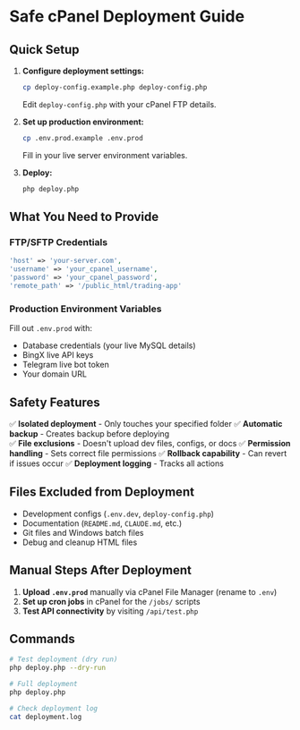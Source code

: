 # Safe cPanel Deployment Guide

## Quick Setup

1. **Configure deployment settings:**
   ```bash
   cp deploy-config.example.php deploy-config.php
   ```
   Edit `deploy-config.php` with your cPanel FTP details.

2. **Set up production environment:**
   ```bash
   cp .env.prod.example .env.prod
   ```
   Fill in your live server environment variables.

3. **Deploy:**
   ```bash
   php deploy.php
   ```

## What You Need to Provide

### FTP/SFTP Credentials
```php
'host' => 'your-server.com',
'username' => 'your_cpanel_username', 
'password' => 'your_cpanel_password',
'remote_path' => '/public_html/trading-app'
```

### Production Environment Variables
Fill out `.env.prod` with:
- Database credentials (your live MySQL details)
- BingX live API keys
- Telegram live bot token
- Your domain URL

## Safety Features

✅ **Isolated deployment** - Only touches your specified folder
✅ **Automatic backup** - Creates backup before deploying  
✅ **File exclusions** - Doesn't upload dev files, configs, or docs
✅ **Permission handling** - Sets correct file permissions
✅ **Rollback capability** - Can revert if issues occur
✅ **Deployment logging** - Tracks all actions

## Files Excluded from Deployment

- Development configs (`.env.dev`, `deploy-config.php`)
- Documentation (`README.md`, `CLAUDE.md`, etc.)
- Git files and Windows batch files
- Debug and cleanup HTML files

## Manual Steps After Deployment

1. **Upload `.env.prod`** manually via cPanel File Manager (rename to `.env`)
2. **Set up cron jobs** in cPanel for the `/jobs/` scripts
3. **Test API connectivity** by visiting `/api/test.php`

## Commands

```bash
# Test deployment (dry run)
php deploy.php --dry-run

# Full deployment
php deploy.php

# Check deployment log
cat deployment.log
```